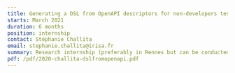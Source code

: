 ```yaml
---
title: Generating a DSL from OpenAPI descriptors for non-developers testers
starts: March 2021
duration: 6 months
position: internship
contact: Stéphanie Challita
email: stephanie.challita@irisa.fr
summary: Research internship (preferably in Rennes but can be conducted virtually as well). More details and content can be given below.
pdf: /pdf/2020-challita-dslfromopenapi.pdf
---
```

